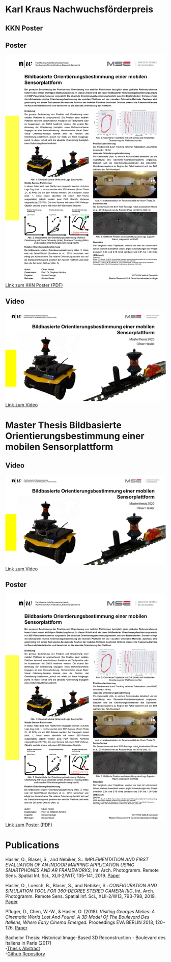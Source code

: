# Karl Kraus Nachwuchsförderpreis

## KKN Poster
## Poster
![alt text](/Data/MTH_Hasler_Poster.png "Poster")
[Link zum KKN Poster (PDF)](https://github.com/OliHas/OliHas.github.io/blob/master/Data/KKN_Hasler_Poster.pdf)

## Video 
![alt text](/Data/Teaser.png "Video Teaser")
[Link zum Video](https://drive.google.com/file/d/1iSa-uhYjQmvlTeRkNSdLPfI2PwCdCx7e/view?usp=sharing)  

# Master Thesis Bildbasierte Orientierungsbestimmung einer mobilen Sensorplattform

## Video 
![alt text](/Data/Teaser.png "Video Teaser")
[Link zum Video](https://drive.google.com/file/d/1iSa-uhYjQmvlTeRkNSdLPfI2PwCdCx7e/view?usp=sharing)  

## Poster
![alt text](/Data/MTH_Hasler_Poster.png "Poster")
[Link zum Poster (PDF)](https://github.com/OliHas/OliHas.github.io/blob/master/Data/MTH_Hasler_Poster.pdf)


# Publications

Hasler, O., Blaser, S., and Nebiker, S.: *IMPLEMENTATION AND FIRST EVALUATION OF AN INDOOR MAPPING APPLICATION USING SMARTPHONES AND AR FRAMEWORKS*, Int. Arch. Photogramm. Remote Sens. Spatial Inf. Sci., XLII-2/W17, 135–141, 2019. [Paper](https://doi.org/10.5194/isprs-archives-XLII-2-W17-135-2019)

Hasler, O., Loesch, B., Blaser, S., and Nebiker, S.: *CONFIGURATION AND SIMULATION TOOL FOR 360-DEGREE STEREO CAMERA RIG*, Int. Arch. Photogramm. Remote Sens. Spatial Inf. Sci., XLII-2/W13, 793-798, 2019. [Paper](https://doi.org/10.5194/isprs-archives-XLII-2-W13-793-2019)

Pfluger, D., Chen, W.-W., & Hasler, O. (2018). *Visiting Georges Melies: A Cinematic World Lost And Found. A 3D Model Of The Boulevard Des Italiens, Where Early Cinema Emerged.* Proceedings EVA BERLIN 2018, 120–126. [Paper](https://www.researchgate.net/publication/331774015_Visiting_Georges_Melies_A_Cinematic_World_Lost_And_Found_A_3D_Model_Of_The_Boulevard_Des_Italiens_Where_Early_Cinema_Emerged)

Bachelor Thesis: Historical Image-Based 3D Reconstruction - Boulevard des Italiens in Paris (2017)  
    -[Thesis Abstract](https://www.fhnw.ch/de/studium/architektur-bau-geomatik/bachelor-studiengang-geomatik/bachelor-thesis-2017/media/bth17-09.pdf)  
    -[Github Repository](https://github.com/OliHas/Paris_BdI)  

